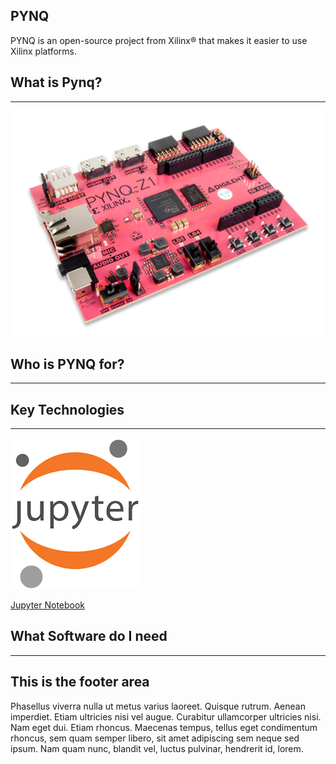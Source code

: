 <body>
  <div class="content-container">
    <div class="banner" style="background: url('img/dummy-background.jpeg') no-repeat center; background-size: cover; height: 400px;"></div>
    <div class="banner">
      <div class="banner-table flex-column">
        <div class="flex-row">
          <div class="flex-item flex-column">
            <h2 class="add-top-margin-small">PYNQ</h2>
            <p class="text">
              PYNQ is an open-source project from Xilinx® that makes it easier to use Xilinx platforms.
            </p>
          </div>
        </div>
      </div>
    </div>
    <div class="content">
      <div class="content-table flex-column">
        <div class="flex-row">
          <div class="flex-item flex-column">
            <h2>What is Pynq?</h2>
            <hr>
            <p class="text">
              <img class="image image-wrap-text max-width-400" src="img/Pynq-z1.png">
              <zero-md src="./Index.md/Intro.md"></zero-md>
            </p>
          </div>
        </div>
        <div class="flex-row">
          <div class="flex-item flex-column">
            <h2> Who is PYNQ for?</h2>
            <hr>
            <p class="text">
              <zero-md src="./Index.md/Who.md"></zero-md>
            </p>
          </div>
        </div>
        <div class="flex-row">
          <div class="flex-item flex-column full-width">
            <h2>Key Technologies</h2>
            <hr>
          </div>
        </div>
        <div class="flex-row">
          <div class="flex-item flex-item-stretch flex-column">
            <img class="image max-width-400" src="img/jupyter.png">
          </div>
          <div class="flex-item flex-item-stretch flex-column">
            <p class="text">
              <a class="highlight-text" href="https://jupyter.org/">Jupyter Notebook</a><br>
              <zero-md src="./Index.md/Key.md"></zero-md>
            </p>
          </div>
        </div>
        <div class="flex-row">
          <div class="flex-item flex-column">
            <h2>What Software do I need</h2>
            <hr>
            <p class="text">
              <zero-md src="./Index.md/What.md"></zero-md>
            </p>
          </div>
        </div>
      </div>
    </div>
  </div>

  <div class="banner">
      <div class="banner-table flex-column">
        <div class="flex-row">
          <div class="flex-item flex-column">
            <h2>This is the footer area</h2>
            <p class="text add-bottom-margin-large">
              Phasellus viverra nulla ut metus varius laoreet. Quisque rutrum. Aenean imperdiet. Etiam ultricies nisi vel
              augue. Curabitur ullamcorper ultricies nisi. Nam eget dui. Etiam rhoncus. Maecenas tempus, tellus eget
              condimentum rhoncus, sem quam semper libero, sit amet adipiscing sem neque sed ipsum. Nam quam nunc, blandit
              vel, luctus pulvinar, hendrerit id, lorem.
            </p>
          </div>
        </div>
      </div>
    </div>
  </div>
</body>